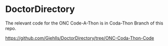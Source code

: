 # DoctorDirectory

The relevant code for the ONC Code-A-Thon is in Coda-Thon Branch of this repo.

https://github.com/Giehlls/DoctorDirectory/tree/ONC-Coda-Thon-Code

